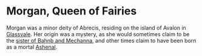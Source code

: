 # Morgan, Queen of Fairies

Morgan was a minor deity of Abrecis, residing on the island of Avalon in [Glassvale](../subconduits/glassvale.md). Her origin was a mystery, as she would sometimes claim to be the [sister of Bahnb and Mechanna](sisters-of-war.md#danu), and other times claim to have been born as a mortal [Ashenal](../anthropoids/ashenal.md).